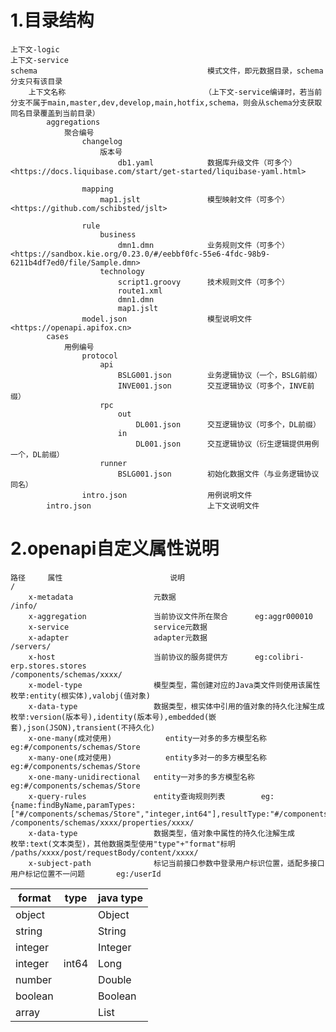 # 1.目录结构
    上下文-logic
    上下文-service
    schema                                      模式文件，即元数据目录，schema分支只有该目录
        上下文名称                               （上下文-service编译时，若当前分支不属于main,master,dev,develop,main,hotfix,schema，则会从schema分支获取同名目录覆盖到当前目录） 
            aggregations
                聚合编号
                    changelog
                        版本号
                            db1.yaml            数据库升级文件（可多个）<https://docs.liquibase.com/start/get-started/liquibase-yaml.html>

                    mapping
                        map1.jslt               模型映射文件（可多个）<https://github.com/schibsted/jslt>

                    rule
                        business
                            dmn1.dmn            业务规则文件（可多个）<https://sandbox.kie.org/0.23.0/#/eebbf0fc-55e6-4fdc-98b9-6211b4df7ed0/file/Sample.dmn>
                        technology
                            script1.groovy      技术规则文件（可多个）
                            route1.xml
                            dmn1.dmn
                            map1.jslt
                    model.json                  模型说明文件 <https://openapi.apifox.cn>
            cases
                用例编号
                    protocol
                        api
                            BSLG001.json        业务逻辑协议（一个，BSLG前缀）
                            INVE001.json        交互逻辑协议（可多个，INVE前缀）
                        rpc
                            out
                                DL001.json      交互逻辑协议（可多个，DL前缀）
                            in
                                DL001.json      交互逻辑协议（衍生逻辑提供用例一个，DL前缀）
                        runner
                            BSLG001.json        初始化数据文件（与业务逻辑协议同名）
                    intro.json                  用例说明文件
            intro.json                          上下文说明文件

# 2.openapi自定义属性说明
    路径     属性                        说明
    /
        x-metadata			        元数据
    /info/
        x-aggregation		        当前协议文件所在聚合		eg:aggr000010
        x-service			        service元数据
        x-adapter			        adapter元数据
    /servers/
        x-host				        当前协议的服务提供方		eg:colibri-erp.stores.stores
    /components/schemas/xxxx/
        x-model-type			    模型类型，需创建对应的Java类文件则使用该属性    枚举:entity(根实体),valobj(值对象)
        x-data-type			        数据类型，根实体中引用的值对象的持久化注解生成   枚举:version(版本号),identity(版本号),embedded(嵌套),json(JSON),transient(不持久化)
        x-one-many(成对使用)		    entity一对多的多方模型名称	eg:#/components/schemas/Store
        x-many-one(成对使用)		    entity多对一的多方模型名称	eg:#/components/schemas/Store
        x-one-many-unidirectional	entity一对多的多方模型名称	eg:#/components/schemas/Store
        x-query-rules			    entity查询规则列表		eg:{name:findByName,paramTypes:["#/components/schemas/Store","integer,int64"],resultType:"#/components/schemas/Store"}
    /components/schemas/xxxx/properties/xxxx/
        x-data-type			        数据类型，值对象中属性的持久化注解生成		 枚举:text(文本类型)，其他数据类型使用"type"+"format"标明
    /paths/xxxx/post/requestBody/content/xxxx/
        x-subject-path			    标记当前接口参数中登录用户标识位置，适配多接口用户标记位置不一问题	    eg:/userId

| format  | type  | java type |
|---------|-------|-----------|
| object  |       | Object    |
| string  |       | String    |
| integer |       | Integer   |
| integer | int64 | Long      |
| number  |       | Double    |
| boolean |       | Boolean   |
| array   |       | List      |